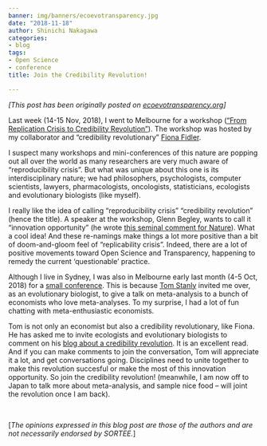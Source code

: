 ```yaml
---
banner: img/banners/ecoevotransparency.jpg
date: "2018-11-18"
author: Shinichi Nakagawa
categories:
- blog
tags:
- Open Science
- conference
title: Join the Credibility Revolution!

---
```


*[This post has been originally posted on [ecoevotransparency.org](http://www.ecoevotransparency.org/)]*    


Last week (14-15 Nov, 2018), I went to Melbourne for a workshop ([“From Replication Crisis to Credibility Revolution”](https://www.facebook.com/events/314305459350531/)). The workshop was hosted by my collaborator and “credibility revolutionary” [Fiona Fidler](https://fionaresearch.wordpress.com/about/).    

I suspect many workshops and mini-conferences of this nature are popping out all over the world as many researchers are very much aware of “reproducibility crisis”. But what was unique about this one is its interdisciplinary nature; we had philosophers, psychologists, computer scientists, lawyers, pharmacologists, oncologists, statisticians, ecologists and evolutionary biologists (like myself).    

I really like the idea of calling “reproducibility crisis” “credibility revolution” (hence the title). A speaker at the workshop, Glenn Begley, wants to call it “innovation opportunity” (he wrote [this seminal comment for Nature](https://www.nature.com/articles/483531a)). What a cool idea! And these re-namings make things a lot more positive than a bit of doom-and-gloom feel of “replicability crisis”. Indeed, there are a lot of positive movements toward Open Science and Transparency, happening to remedy the current ‘questionable’ practice.    

Although I live in Sydney, I was also in Melbourne early last month (4-5 Oct, 2018) for a [small conference](https://www.deakin.edu.au/about-deakin/events/maer-net-colloquium-2018). This is because [Tom Stanly](https://www.deakin.edu.au/about-deakin/people/tom-stanley) invited me over, as an evolutionary biologist, to give a talk on meta-analysis to a bunch of economists who love meta-analyses. To my surprise, I had a lot of fun chatting with meta-enthusiastic economists.    

Tom is not only an economist but also a credibility revolutionary, like Fiona. He has asked me to invite ecologists and evolutionary biologists to comment on his [blog about a credibility revolution](https://www.maer-net.org/post/towards-a-credibility-revolution). It is an excellent read. And if you can make comments to join the conversation, Tom will appreciate it a lot, and get conversations going. Disciplines need to unite together to make this revolution succesful or make the most of this innovation opportunity. So join the credibility revolution! (meanwhile, I am now off to Japan to talk more about meta-analysis, and sample nice food – will joint the revolution once I am back).    

&nbsp;
&nbsp;

[*The opinions expressed in this blog post are those of the authors and are not necessarily endorsed by SORTEE.*]  